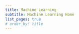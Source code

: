 ```yaml
---
title: Machine Learning
subtitle: Machine Learning Home
list_pages: true
# order_by: title
---
```



